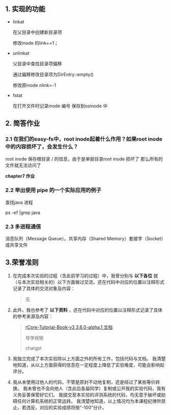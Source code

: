 ## 1. 实现的功能

- linkat
  
  在父目录中创建新目录项
  
  修改inode 的link+=1；

- unlinkat
  
  父目录中查找目录项偏移
  
  通过偏移修改目录项为DirEntry::empty()
  
  修改原inode nlink=-1

- fstat
  
  在打开文件时记录inode 编号 保存到osinode 中

## 2. 简答作业

### 2.1 在我们的easy-fs中，root inode起着什么作用？如果root inode中的内容损坏了，会发生什么？

root inode 保存根目录 / 的信息，由于是单层目录root inode 损坏了 那么所有的文件就无法访问了



**chapter7 作业**

### 2.2 举出使用 pipe 的一个实际应用的例子

查找java 进程

ps -ef |grep java



### 2.3  多进程通信

 消息队列（Message Queue）。共享内存（Shared Memory）套接字（Socket） 或共享文件

## 3.荣誉准则

1. 在完成本次实验的过程（含此前学习的过程）中，我曾分别与 **以下各位** 就（与本次实验相关的）以下方面做过交流，还在代码中对应的位置以注释形式记录了具体的交流对象及内容：
   
   > 无

2. 此外，我也参考了 **以下资料** ，还在代码中对应的位置以注释形式记录了具体的参考来源及内容：
   
   > [rCore-Tutorial-Book-v3 3.6.0-alpha.1 文档](https://rcore-os.cn/rCore-Tutorial-Book-v3/)
   > 
   > 导学视频
   > 
   > chatgpt

3. 我独立完成了本次实验除以上方面之外的所有工作，包括代码与文档。 我清楚地知道，从以上方面获得的信息在一定程度上降低了实验难度，可能会影响起评分。

4. 我从未使用过他人的代码，不管是原封不动地复制，还是经过了某些等价转换。 我未曾也不会向他人（含此后各届同学）复制或公开我的实验代码，我有义务妥善保管好它们。 我提交至本实验的评测系统的代码，均无意于破坏或妨碍任何计算机系统的正常运转。 我清楚地知道，以上情况均为本课程纪律所禁止，若违反，对应的实验成绩将按“-100”分计。